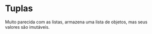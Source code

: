 # Tuplas

Muito parecida com as listas, armazena uma lista de objetos, mas seus valores são imutáveis.